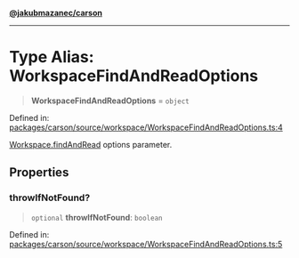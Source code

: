 [**@jakubmazanec/carson**](../README.md)

---

# Type Alias: WorkspaceFindAndReadOptions

> **WorkspaceFindAndReadOptions** = `object`

Defined in:
[packages/carson/source/workspace/WorkspaceFindAndReadOptions.ts:4](https://github.com/jakubmazanec/tools/blob/dccfe8e5cee218e88ff4db59e4bf460975897c58/packages/carson/source/workspace/WorkspaceFindAndReadOptions.ts#L4)

[Workspace.findAndRead](../classes/Workspace.md#findandread) options parameter.

## Properties

### throwIfNotFound?

> `optional` **throwIfNotFound**: `boolean`

Defined in:
[packages/carson/source/workspace/WorkspaceFindAndReadOptions.ts:5](https://github.com/jakubmazanec/tools/blob/dccfe8e5cee218e88ff4db59e4bf460975897c58/packages/carson/source/workspace/WorkspaceFindAndReadOptions.ts#L5)
